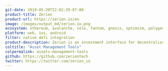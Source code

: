 ```yaml
---
git-date: 2019-05-20T22:02:39-07:00
product-title: Zerion
product-url: https://zerion.io/en
image: /images/output_md/zerion.io.png
ecosystem: ethereum, avalanche, celo, fantom, gnosis, optimism, polygon, arbitrum, base, zksync, canto
platform: web, ios, android
filter: native defi integration
product-description: Zerion is an investment interface for decentralized finance, providing users with a single place to manage their entire DeFi portfolio in a non-custodial way. [Interview with Zerion co-founder](/zerion).
coltitle: "Asset Management Tools"
colpermalink: assets-management-tools
github: https://github.com/zeriontech
twitter: https://twitter.com/zerion_io
---
```

